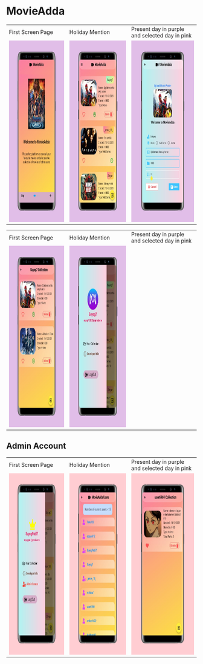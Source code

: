 # MovieAdda

<table>
  <tr>
    <td>First Screen Page</td>
     <td>Holiday Mention</td>
     <td>Present day in purple and selected day in pink</td>
  </tr>
  <tr>
    <td><img src="AppScreenshots/welcome.jpeg" width=270 height=480></td>
    <td><img src="AppScreenshots/homePage.jpeg" width=270 height=480></td>
    <td><img src="AppScreenshots/uploadMovie.jpeg" width=270 height=480></td>
  </tr>
 </table>

<table>
  <tr>
    <td>First Screen Page</td>
     <td>Holiday Mention</td>
     <td>Present day in purple and selected day in pink</td>
  </tr>
  <tr>
    <td><img src="AppScreenshots/userCollection.jpeg" width=270 height=480></td>
    <td><img src="AppScreenshots/profile.jpeg" width=270 height=480></td>
  </tr>
 </table>

## Admin Account

<table>
  <tr>
    <td>First Screen Page</td>
     <td>Holiday Mention</td>
     <td>Present day in purple and selected day in pink</td>
  </tr>
  <tr>
    <td><img src="AppScreenshots/admin.jpeg" width=270 height=480></td>
    <td><img src="AppScreenshots/userList.jpeg" width=270 height=480></td>
    <td><img src="AppScreenshots/delete.jpeg" width=270 height=480></td>
  </tr>
 </table>